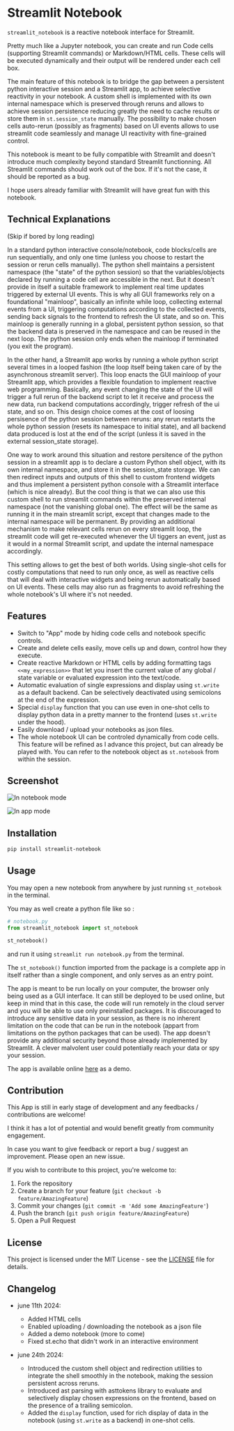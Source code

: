 
# Streamlit Notebook

`streamlit_notebook` is a reactive notebook interface for Streamlit.

Pretty much like a Jupyter notebook, you can create and run Code cells (supporting Streamlit commands) or Markdown/HTML cells. These cells will be executed dynamically and their output will be rendered under each cell box.

The main feature of this notebook is to bridge the gap between a persistent python interactive session and a Streamlit app, to achieve selective reactivity in your notebook. A custom shell is implemented with its own internal namespace which is preserved through reruns and allows to achieve session persistence reducing greatly the need to cache results or store them in `st.session_state` manually. The possibility to make chosen cells auto-rerun (possibly as fragments) based on UI events allows to use streamlit code seamlessly and manage UI reactivity with fine-grained control. 

This notebook is meant to be fully compatible with Streamlit and doesn't introduce much complexity beyond standard Streamlit functionning. All Streamlit commands should work out of the box. If it's not the case, it should be reported as a bug.

I hope users already familiar with Streamlit will have great fun with this notebook.

## Technical Explanations

(Skip if bored by long reading)

In a standard python interactive console/notebook, code blocks/cells are run sequentially, and only one time (unless you choose to restart the session or rerun cells manually). The python shell maintains a persistent namespace (the "state" of the python session) so that the variables/objects declared by running a code cell are accessible in the next. But it doesn't provide in itself a suitable framework to implement real time updates triggered by external UI events. This is why all GUI frameworks rely on a foundational "mainloop", basically an infinite while loop, collecting external events from a UI, triggering computations according to the collected events, sending back signals to the frontend to refresh the UI state, and so on. This mainloop is generally running in a global, persistent python session, so that the backend data is preserved in the namespace and can be reused in the next loop. The python session only ends when the mainloop if terminated (you exit the program).

In the other hand, a Streamlit app works by running a whole python script several times in a looped fashion (the loop itself being taken care of by the asynchronous streamlit server). This loop enacts the GUI mainloop of your Streamlit app, which provides a flexible foundation to implement reactive web programming. Basically, any event changing the state of the UI will trigger a full rerun of the backend script to let it receive and process the new data, run backend computations accordingly, trigger refresh of the ui state, and so on. This design choice comes at the cost of loosing persisence of the python session between reruns: any rerun restarts the whole python session (resets its namespace to initial state), and all backend data produced is lost at the end of the script (unless it is saved in the external session_state storage).

One way to work around this situation and restore persitence of the python session in a streamlit app is to declare a custom Python shell object, with its own internal namespace, and store it in the session_state storage. We can then redirect inputs and outputs of this shell to custom frontend widgets and thus implement a persistent python console with a Streamlit interface (which is nice already). But the cool thing is that we can also use this custom shell to run streamlit commands within the preserved internal namespace (not the vanishing global one). The effect will be the same as running it in the main streamlit script, except that changes made to the internal namespace will be permanent. By providing an additional mechanism to make relevant cells rerun on every streamlit loop, the streamlit code will get re-executed whenever the UI tiggers an event, just as it would in a normal Streamlit script, and update the internal namespace accordingly.

This setting allows to get the best of both worlds. Using single-shot cells for costly computations that need to run only once, as well as reactive cells that will deal with interactive widgets and being rerun automatically based on UI events. These cells may also run as fragments to avoid refreshing the whole notebook's UI where it's not needed.

## Features

- Switch to "App" mode by hiding code cells and notebook specific controls.
- Create and delete cells easily, move cells up and down, control how they execute.
- Create reactive Markdown or HTML cells by adding formatting tags `<<my_expression>>` that let you insert the current value of any global / state variable or evaluated expression into the text/code.
- Automatic evaluation of single expressions and display using `st.write` as a default backend. Can be selectively deactivated using semicolons at the end of the expression.
- Special `display` function that you can use even in one-shot cells to display python data in a pretty manner to the frontend (uses `st.write` under the hood). 
- Easily download / upload your notebooks as json files.
- The whole notebook UI can be controled dynamically from code cells. This feature will be refined as I advance this project, but can already be played with. You can refer to the notebook object as `st.notebook` from within the session.

## Screenshot

![In notebook mode](./streamlit_notebook/app_images/st_notebook_demo.png)


![In app mode](./streamlit_notebook/app_images/st_notebook_demo_2.png)

## Installation

```bash
pip install streamlit-notebook
```

## Usage

You may open a new notebook from anywhere by just running `st_notebook` in the terminal.

You may as well create a python file like so :

```python 
# notebook.py
from streamlit_notebook import st_notebook

st_notebook()
```

and run it using `streamlit run notebook.py` from the terminal.

The `st_notebook()` function imported from the package is a complete app in itself rather than a single component, and only serves as an entry point.

The app is meant to be run locally on your computer, the browser only being used as a GUI interface. It can still be deployed to be used online, but keep in mind that in this case, the code will run remotely in the cloud server and you will be able to use only preinstalled packages. It is discouraged to introduce any sensitive data in your session, as there is no inherent limitation on the code that can be run in the notebook (appart from limitations on the python packages that can be used). The app doesn't provide any additional security beyond those already implemented by Streamlit. A clever malvolent user could potentially reach your data or spy your session.

The app is available online [here](https://st-notebook.streamlit.app/) as a demo.

## Contribution

This App is still in early stage of development and any feedbacks / contributions are welcome!

I think it has a lot of potential and would benefit greatly from community engagement.

In case you want to give feedback or report a bug / suggest an improvement. Please open an new issue.

If you wish to contribute to this project, you're welcome to:

1. Fork the repository
2. Create a branch for your feature (`git checkout -b feature/AmazingFeature`)
3. Commit your changes (`git commit -m 'Add some AmazingFeature'`)
4. Push the branch (`git push origin feature/AmazingFeature`)
5. Open a Pull Request

## License

This project is licensed under the MIT License - see the [LICENSE](LICENSE) file for details.

## Changelog

- june 11th 2024:
    - Added HTML cells
    - Enabled uploading / downloading the notebook as a json file
    - Added a demo notebook (more to come)
    - Fixed st.echo that didn't work in an interactive environment 

- june 24th 2024:
    - Introduced the custom shell object and redirection utilities to integrate the shell smoothly in the notebook, making the session persistent across reruns.
    - Introduced ast parsing with asttokens library to evaluate and selectively display chosen expressions on the frontend, based on the presence of a trailing semicolon.
    - Added the `display` function, used for rich display of data in the notebook (using `st.write` as a backend) in one-shot cells.